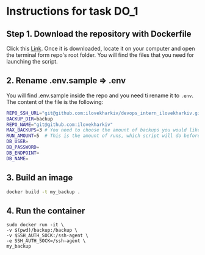 # Instructions for task DO_1

## Step 1. Download the repository with Dockerfile 

Click this [Link](https://github.com/ilovekharkiv/devops_intern_ilovekharkiv/archive/refs/heads/DO_1.zip). Once it is downloaded, locate it on your computer and open the terminal form repo's root folder. You will find the files that you need for launching the script.


## 2. Rename .env.sample => .env

You will find .env.sample inside the repo and you need ti rename it to `.env`. The content of the file is the following:

```bash
REPO_SSH_URL="git@github.com:ilovekharkiv/devops_intern_ilovekharkiv.git"
BACKUP_DIR=backup
REPO_NAME="git@github.com:ilovekharkiv"
MAX_BACKUPS=3 # You need to choose the amount of backups you would like to generate. Please keep in mind that MAX_BACKUPS has to be >0, otherwise backup won't be created
RUN_AMOUNT=5  # This is the amount of runs, which script will do before it stops
DB_USER=
DB_PASSWORD=
DB_ENDPOINT=
DB_NAME=
```

## 3. Build an image

```bash
docker build -t my_backup .
```

## 4. Run the container

```
sudo docker run -it \
-v $(pwd)/backup:/backup \
-v $SSH_AUTH_SOCK:/ssh-agent \
-e SSH_AUTH_SOCK=/ssh-agent \
my_backup
```

